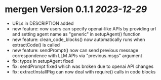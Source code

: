 # mergen Version 0.1.1 _2023-12-29_
  * URLs in DESCRIPTION added 
  * new feature: now users can specify openai-like APIs by providing url and setting
    agent name as "generic" in setupAgent() function
  * new feature: clean_code_blocks() now automatically runs when extractCode() is called
  * new feature: sendPrompt() now can send previous message correspondence with LLM APIs via "previous.msgs" argument
  * fix: typos in setupAgent fixed
  * fix: sendPrompt fixed which was broken due to openai API changes
  * fix: extractInstallPkg can now deal with require() calls in code blocks
